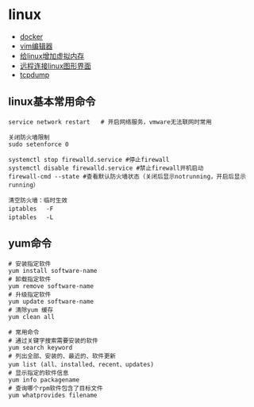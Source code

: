 # linux

- [docker](./linux/docker.html)
- [vim编辑器](./linux/vim编辑器.html)
- [给linux增加虚拟内存](./linux/给linux增加虚拟内存.html)
- [远程连接linux图形界面](./linux/远程连接linux图形界面.html)
- [tcpdump](https://mp.weixin.qq.com/s/Txb6PeQzNest1lLNgIhdCQ)

## linux基本常用命令

```shell
service network restart   # 开启网络服务，vmware无法联网时常用

关闭防火墙限制
sudo setenforce 0

systemctl stop firewalld.service #停止firewall
systemctl disable firewalld.service #禁止firewall开机启动
firewall-cmd --state #查看默认防火墙状态（关闭后显示notrunning，开启后显示running）

清空防火墙：临时生效
iptables 　-F
iptables 　-L
```

## yum命令

```yum
# 安装指定软件
yum install software-name
# 卸载指定软件
yum remove software-name
# 升级指定软件
yum update software-name
# 清除yum 缓存
yum clean all

# 常用命令
# 通过关键字搜索需要安装的软件
yum search keyword
# 列出全部、安装的、最近的、软件更新
yum list (all、installed、recent、updates)
# 显示指定的软件信息
yum info packagename
# 查询哪个rpm软件包含了目标文件
yum whatprovides filename
```
